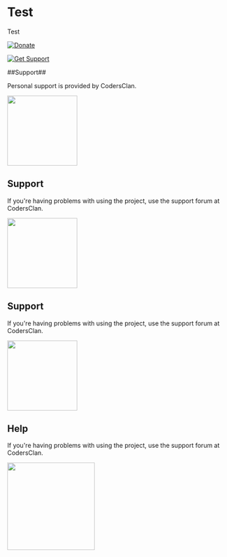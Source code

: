 Test
====

Test

[![Donate](https://www.paypalobjects.com/en_US/i/btn/btn_donate_LG.gif)](https://www.paypal.com/cgi-bin/webscr?cmd=_s-xclick&hosted_button_id=NYTZGSJD3H3BC)

[![Get Support](http://codersclan.net/graphics/getSupport.png)](http://codersclan.net/test/step1.php?repo_id=1)

##Support##

Personal support is provided by CodersClan.

<a href="http://codersclan.net/support/ticket.php?repo_id=5"><img src="http://www.codersclan.net/graphics/getSupport_blue_big.png" width="160"></a>


## Support

If you're having problems with using the project, use the support forum at CodersClan.

<a href="http://codersclan.net/forum/index.php?repo_id=7"><img src="http://www.codersclan.net/graphics/getSupport_blue_big.png" width="160"></a>


## Support

If you're having problems with using the project, use the support forum at CodersClan.

<a href="http://codersclan.net/forum/index.php?repo_id=17"><img src="http://www.codersclan.net/graphics/getSupport_$_github.png" width="160"></a>


## Help

If you're having problems with using the project, use the support forum at CodersClan.

<a href="http://codersclan.net/?repo_id=325"><img src="http://www.codersclan.net/gs_button/?repo_id=325" width="200"></a>
